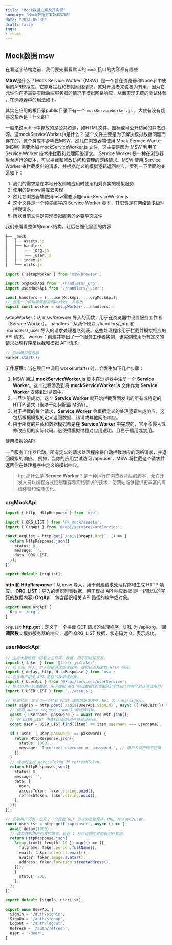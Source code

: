 ```yaml
---
title: "Mock数据方案及其实现"
summary: "Mock数据方案及其实现"
date: "2024-05-30"
draft: false
tags:
- react
---
```


## Mock数据 msw

在看这个结构之前，我们要先看看默认的 `mock` 接口的内容都有哪些

**MSW**是什么？Mock Service Worker（MSW）是一个旨在浏览器和Node.js中使用的API模拟库。它能够拦截和模拟网络请求，这对开发者来说极为有用，因为它允许你在不需要实际后端服务器的情况下模拟网络响应，从而实现无缝的测试体验​，在浏览器中的用法如下。

其实在应用的根目录public目录下有一个 `mockServiceWorker.js` ，大伙有没有疑惑这东西是干什么的？

一般来说public中存放的是公共资源，如HTML文件、图标或可公开访问的静态资源。这mockServiceWorker.js是什么？
这个文件主要是为了解决模拟数据问题而存在的，这个类库本身叫做MSW。然儿在浏览器端使用 Mock Service Worker (MSW) 需要添加 mockServiceWorker.js 文件，这主要是因为 MSW 利用了 Service Worker 技术来拦截和处理网络请求。
Service Worker 是一种在浏览器后台运行的脚本，可以拦截和修改访问和管理的网络请求。MSW 使用 Service Worker 来拦截发出的请求，并根据定义的模拟逻辑返回响应。罗列一下里面的关系如下：

1. 我们的需求是在本地开发前端应用时使用相对真实的模拟服务
2. 使用的是msw类库去实现
3. 然儿在浏览器端使用msw需要添加mockServiceWorker.js
4. 这个文件是一个预先编写的 Service Worker 脚本，其职责是在网络请求级别拦截请求。
5. 所以当前文件是实现模拟服务的必要静态文件

我们来看看整体的mock结构，让后在细化里面的内容

```typescript
├── _mock
│   ├── assets.js
│   ├── handlers
│   │   ├── _org.js
│   │   └── _user.js
│   ├── index.js
│   └── utils.js
```

```typescript
import { setupWorker } from 'msw/browser';

import orgMockApi from './handlers/_org';
import userMockApi from './handlers/_user';

const handlers = [...userMockApi, ...orgMockApi];
// 创建一个模拟服务器实例worker，并导出
export const worker = setupWorker(...handlers);
```

setupWorker：从 msw/browser 导入的函数，用于在浏览器中设置服务工作者（Service Worker）。
handlers：从两个模块 ./handlers/_org 和 ./handlers/_user 导入的请求处理程序列表。这些处理程序用于拦截并模拟相应的 API 请求。
worker：创建并导出了一个服务工作者实例，该实例使用所有定义的请求处理程序来拦截和模拟 API 请求。

```typescript
// 启动模拟服务器
worker.start();
```

**工作原理**：当在项目中调用 worker.start() 时，会发生如下几个步骤：

1. MSW 通过 **mockServiceWorker.js** 脚本在浏览器中注册一个 **Service Worker**。这个过程涉及到将 **mockServiceWorker.js** 文件作为 **Service Worker** 安装到浏览器中。
2. 一旦注册成功，这个 **Service Worker** 就开始拦截页面发出的所有或特定的 HTTP 请求（取决于如何配置 MSW）。
3. 对于拦截的每个请求，**Service Worker** 会根据定义的处理逻辑生成响应。这包括根据模拟的定义返回数据、错误或其他网络响应。
4. 由于所有的拦截和数据模拟都是在 **Service Worker** 中完成的，它不会侵入或修改应用的实际代码。这使得模拟过程对应用透明，且易于启用或禁用。

使用模拟的API

一旦服务工作器启动，所有定义的请求处理程序将自动拦截对应的网络请求，并返回模拟的响应。
例如，当你的应用尝试访问 /api/user，MSW 将拦截这个请求并返回你在处理程序中定义的模拟响应。

> tip: 那什么是 **Service Worker**？是一种运行在浏览器背后的脚本，允许开发人员以编程方式控制缓存和网络请求的技术，使网站能够提供更丰富的离线体验和性能优化。

### orgMockApi

```typescript
import { http, HttpResponse } from 'msw';

import { ORG_LIST } from '@/_mock/assets';
import { OrgApi } from '@/api/services/orgService';

const orgList = http.get(`/api${OrgApi.Org}`, () => {
  return HttpResponse.json({
    status: 0,
    message: '',
    data: ORG_LIST,
  });
});

export default [orgList];
```

**http 和 HttpResponse**：从 msw 导入，用于创建请求处理程序和生成 HTTP 响应。
**ORG_LIST**：导入的组织列表数据，用于模拟 API 响应数据(是一组默认的写死的数据内容)
**OrgApi**：包含组织相关 API 路径的枚举或对象。

```typescript
export enum OrgApi {
  Org = '/org',
}
```

`orgList`
**http.get**：定义了一个拦截 GET 请求的处理程序，URL 为 /api/org。
**回调函数**：模拟服务器的响应，返回 ORG_LIST 数据，状态码为 0，表示成功。

### userMockApi

```typescript
// 生成大量虚假（但看上去真实）数据，用于测试和开发。
import { faker } from '@faker-js/faker';
// 从 msw 导入，用于创建请求处理程序、模拟延迟和生成 HTTP 响应。
import { delay, http, HttpResponse } from 'msw';
// 包含用户相关 API 路径的枚举或对象。
import { UserApi } from '@/api/services/userService';
// 导入的用户列表数据，用于模拟 API 响应数据(包含admin和test的两个默认测试用户)
import { USER_LIST } from '../assets';

// 登录功能：定义了一个拦截 POST 请求的处理程序，URL 为 /api/signin。
const signIn = http.post(`/api${UserApi.SignIn}`, async ({ request }) => {
  // 使用 await request.json() 解析请求体。
  const { username, password } = await request.json();
  // 在 USER_LIST 中查找匹配的用户并验证密码。
  const user = USER_LIST.find((item) => item.username === username);

  if (!user || user.password !== password) {
    return HttpResponse.json({
      status: 10001,
      message: 'Incorrect username or password.', // 用户名或密码不正确
    });
  }
  // 成功时生成 accessToken 和 refreshToken。
  return HttpResponse.json({
    status: 0,
    message: '',
    data: {
      user,
      accessToken: faker.string.uuid(),
      refreshToken: faker.string.uuid(),
    },
  });
});

// 获取用户列表：定义了一个拦截 GET 请求的处理程序，URL 为 /api/user。
const userList = http.get('/api/user', async () => {
  await delay(1000);
  // 模拟获取用户列表的请求，延迟 1 秒后返回生成的假用户数据。
  return HttpResponse.json(
    Array.from({ length: 10 }).map(() => ({
      fullname: faker.person.fullName(),
      email: faker.internet.email(),
      avatar: faker.image.avatar(),
      address: faker.location.streetAddress(),
    })),
    {
      status: 200,
    },
  );
});

export default [signIn, userList];
```

```typescript
export enum UserApi {
  SignIn = '/auth/signin',
  SignUp = '/auth/signup',
  Logout = '/auth/logout',
  Refresh = '/auth/refresh',
  User = '/user',
}
```
